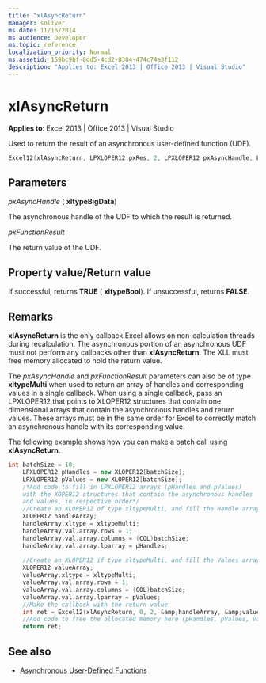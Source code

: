 ```yaml
---
title: "xlAsyncReturn"
manager: soliver
ms.date: 11/16/2014
ms.audience: Developer
ms.topic: reference
localization_priority: Normal
ms.assetid: 159bc9bf-8dd5-4cd2-8384-474c74a3f112
description: "Applies to: Excel 2013 | Office 2013 | Visual Studio"
---
```


# xlAsyncReturn

**Applies to**: Excel 2013 | Office 2013 | Visual Studio 
  
Used to return the result of an asynchronous user-defined function (UDF).
  
```cpp
Excel12(xlAsyncReturn, LPXLOPER12 pxRes, 2, LPXLOPER12 pxAsyncHandle, LPXLOPER12 pxFunctionResult);
```

## Parameters

_pxAsyncHandle_ ( **xltypeBigData**)
  
The asynchronous handle of the UDF to which the result is returned.
  
_pxFunctionResult_
  
The return value of the UDF.
  
## Property value/Return value

If successful, returns **TRUE** ( **xltypeBool**). If unsuccessful, returns **FALSE**.
  
## Remarks

**xlAsyncReturn** is the only callback Excel allows on non-calculation threads during recalculation. The asynchronous portion of an asynchronous UDF must not perform any callbacks other than **xlAsyncReturn**. The XLL must free memory allocated to hold the return value.
  
The _pxAsyncHandle_ and  _pxFunctionResult_ parameters can also be of type **xltypeMulti** when used to return an array of handles and corresponding values in a single callback. When using a single callback, pass an LPXLOPER12 that points to XLOPER12 structures that contain one dimensional arrays that contain the asynchronous handles and return values. These arrays must be in the same order for Excel to correctly match an asynchronous handle with its corresponding value. 
  
The following example shows how you can make a batch call using **xlAsyncReturn**.
  
```cpp
int batchSize = 10;
    LPXLOPER12 pHandles = new XLOPER12[batchSize];
    LPXLOPER12 pValues = new XLOPER12[batchSize];
    /*Add code to fill in LPXLOPER12 arrays (pHandles and pValues)
    with the XOPER12 structures that contain the asynchronous handles
    and values, in respective order*/
    //Create an XLOPER12 of type xltypeMulti, and fill the Handle array
    XLOPER12 handleArray;
    handleArray.xltype = xltypeMulti;
    handleArray.val.array.rows = 1;
    handleArray.val.array.columns = (COL)batchSize;
    handleArray.val.array.lparray = pHandles;
    
    //Create an XLOPER12 if type xltypeMulti, and fill the Values array
    XLOPER12 valueArray;
    valueArray.xltype = xltypeMulti;
    valueArray.val.array.rows = 1;
    valueArray.val.array.columns = (COL)batchSize;
    valueArray.val.array.lparray = pValues;
    //Make the callback with the return value
    int ret = Excel12(xlAsyncReturn, 0, 2, &amp;handleArray, &amp;valueArray);
    //Add code to free the allocated memory here (pHandles, pValues, valueArray, handleArray)
    return ret;

```

## See also

- [Asynchronous User-Defined Functions](asynchronous-user-defined-functions.md)

